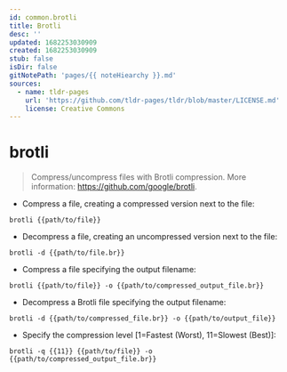 ```yaml
---
id: common.brotli
title: Brotli
desc: ''
updated: 1682253030909
created: 1682253030909
stub: false
isDir: false
gitNotePath: 'pages/{{ noteHiearchy }}.md'
sources:
  - name: tldr-pages
    url: 'https://github.com/tldr-pages/tldr/blob/master/LICENSE.md'
    license: Creative Commons
---
```

# brotli

> Compress/uncompress files with Brotli compression.
> More information: <https://github.com/google/brotli>.

- Compress a file, creating a compressed version next to the file:

`brotli {{path/to/file}}`

- Decompress a file, creating an uncompressed version next to the file:

`brotli -d {{path/to/file.br}}`

- Compress a file specifying the output filename:

`brotli {{path/to/file}} -o {{path/to/compressed_output_file.br}}`

- Decompress a Brotli file specifying the output filename:

`brotli -d {{path/to/compressed_file.br}} -o {{path/to/output_file}}`

- Specify the compression level [1=Fastest (Worst), 11=Slowest (Best)]&#x3A;

`brotli -q {{11}} {{path/to/file}} -o {{path/to/compressed_output_file.br}}`

